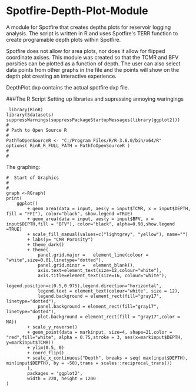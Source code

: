 # Spotfire-Depth-Plot-Module
A module for Spotfire that creates depths plots for reservoir logging analysis. The script is written in R and uses Spotfire's TERR function to create programable depth plots within Spotfire.

Spotfire does not allow for area plots, nor does it allow for flipped coordinate axises. This module was created so that the TCMR and BFV porsities can be plotted as a function of depth. The user can also select data points from other graphs in the file and the points will show on the depth plot creating an interactive experience. 


DepthPlot.dxp contains the actual spotfire dxp file. 

###The R Script
Setting up libraries and supressing annoying waringings
```
 library(RinR)
library(Sdatasets)
suppressWarnings(suppressPackageStartupMessages(library(ggplot2)))
#
# Path to Open Source R
#
PathToOpenSourceR <- "C:/Program Files/R/R-3.6.0/bin/x64/R"
options( RinR_R_FULL_PATH = PathToOpenSourceR )
#
#
```
The graphing:
```
#  Start of Graphics
#
#
graph <-RGraph(
print(
	ggplot()
		+ geom_area(data = input, aes(y = input$TCMR, x = input$DEPTH, fill = "FFI"), color="black", show.legend =TRUE)
		+ geom_area(data = input, aes(y = input$BFV, x = input$DEPTH,fill = "BFV"), color="black", alpha=0.98,show.legend =TRUE) 
		+ scale_fill_manual(values=c("lightgrey", "yellow"), name="")
		+ labs(y= "CMR Porosity") 
		+ theme_dark()
		+ theme(
			panel.grid.major =   element_line(colour = "white",size=0.01,linetype="dotted"),
			panel.grid.minor =   element_blank(),
			axis.text=element_text(size=12,colour="white"),
			axis.title=element_text(size=16, colour="white"),
			legend.position=c(0.5,0.975),legend.direction="horizontal",
			legend.text = element_text(colour="white", size = 12),
			legend.background = element_rect(fill="gray17", linetype="dotted"),
			panel.background = element_rect(fill="gray17", linetype="dotted"),
			plot.background = element_rect(fill = "gray17",color = NA))
		+ scale_y_reverse()
		+ geom_point(data = markinput, size=4, shape=21,color = "red",fill="white", alpha = 0.75,stroke = 3, aes(x=markinput$DEPTH, y=markinput$TCMR))
		+ ylim(0.5, 0)
		+ coord_flip()
		+ scale_x_continuous("Depth", breaks = seq( max(input$DEPTH), min(input$DEPTH), by = -50),trans = scales::reciprocal_trans())
		), 
		packages = 'ggplot2',
		width = 220, height = 1200
)

 
 
 ```
